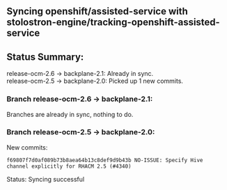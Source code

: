 ## Syncing openshift/assisted-service with stolostron-engine/tracking-openshift-assisted-service

## Status Summary:

release-ocm-2.6 -> backplane-2.1: Already in sync.  
release-ocm-2.5 -> backplane-2.0: Picked up 1 new commits.  

### Branch release-ocm-2.6 -> backplane-2.1:

Branches are already in sync, nothing to do.

### Branch release-ocm-2.5 -> backplane-2.0:

New commits:

```
f69807f7d0af089b73b8aea64b13c8def9d9b43b NO-ISSUE: Specify Hive channel explicitly for RHACM 2.5 (#4340)
```

Status: Syncing successful
